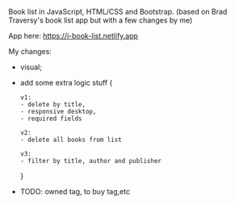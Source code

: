 Book list in JavaScript, HTML/CSS and Bootstrap.
(based on Brad Traversy's book list app but with a few changes by me)

App here:
https://i-book-list.netlify.app

My changes:

- visual;
- add some extra logic stuff {

      v1:
      - delete by title,
      - responsive desktop,
      - required fields

      v2:
      - delete all books from list

      v3:
      - filter by title, author and publisher

  }

- TODO: owned tag, to buy tag,etc
